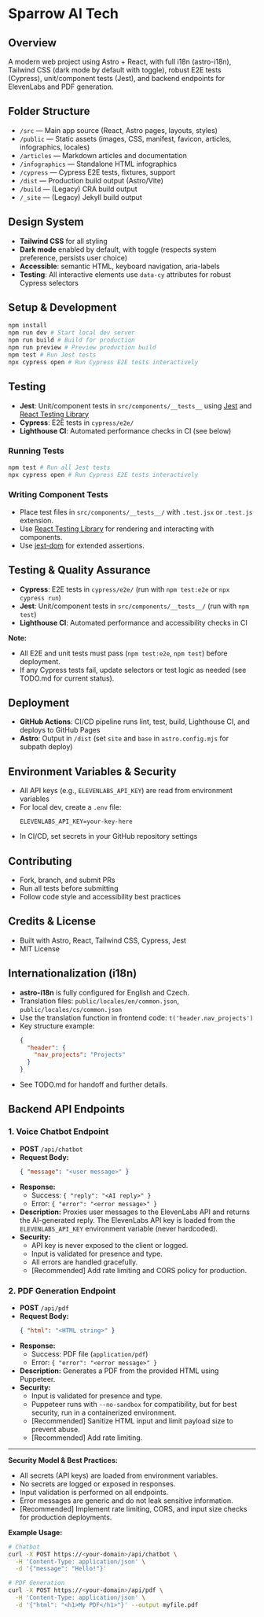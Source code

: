 # Sparrow AI Tech

## Overview
A modern web project using Astro + React, with full i18n (astro-i18n), Tailwind CSS (dark mode by default with toggle), robust E2E tests (Cypress), unit/component tests (Jest), and backend endpoints for ElevenLabs and PDF generation.

## Folder Structure
- `/src` — Main app source (React, Astro pages, layouts, styles)
- `/public` — Static assets (images, CSS, manifest, favicon, articles, infographics, locales)
- `/articles` — Markdown articles and documentation
- `/infographics` — Standalone HTML infographics
- `/cypress` — Cypress E2E tests, fixtures, support
- `/dist` — Production build output (Astro/Vite)
- `/build` — (Legacy) CRA build output
- `/_site` — (Legacy) Jekyll build output

## Design System
- **Tailwind CSS** for all styling
- **Dark mode** enabled by default, with toggle (respects system preference, persists user choice)
- **Accessible**: semantic HTML, keyboard navigation, aria-labels
- **Testing**: All interactive elements use `data-cy` attributes for robust Cypress selectors

## Setup & Development
```sh
npm install
npm run dev # Start local dev server
npm run build # Build for production
npm run preview # Preview production build
npm test # Run Jest tests
npx cypress open # Run Cypress E2E tests interactively
```

## Testing
- **Jest**: Unit/component tests in `src/components/__tests__` using [Jest](https://jestjs.io/) and [React Testing Library](https://testing-library.com/docs/react-testing-library/intro/)
- **Cypress**: E2E tests in `cypress/e2e/`
- **Lighthouse CI**: Automated performance checks in CI (see below)

### Running Tests

```sh
npm test # Run all Jest tests
npx cypress open # Run Cypress E2E tests interactively
```

### Writing Component Tests
- Place test files in `src/components/__tests__/` with `.test.jsx` or `.test.js` extension.
- Use [React Testing Library](https://testing-library.com/docs/react-testing-library/intro/) for rendering and interacting with components.
- Use [jest-dom](https://testing-library.com/docs/ecosystem-jest-dom/) for extended assertions.

## Testing & Quality Assurance
- **Cypress**: E2E tests in `cypress/e2e/` (run with `npm test:e2e` or `npx cypress run`)
- **Jest**: Unit/component tests in `src/components/__tests__/` (run with `npm test`)
- **Lighthouse CI**: Automated performance and accessibility checks in CI

**Note:**
- All E2E and unit tests must pass (`npm test:e2e`, `npm test`) before deployment.
- If any Cypress tests fail, update selectors or test logic as needed (see TODO.md for current status).

## Deployment
- **GitHub Actions**: CI/CD pipeline runs lint, test, build, Lighthouse CI, and deploys to GitHub Pages
- **Astro**: Output in `/dist` (set `site` and `base` in `astro.config.mjs` for subpath deploy)

## Environment Variables & Security
- All API keys (e.g., `ELEVENLABS_API_KEY`) are read from environment variables
- For local dev, create a `.env` file:
  ```env
  ELEVENLABS_API_KEY=your-key-here
  ```
- In CI/CD, set secrets in your GitHub repository settings

## Contributing
- Fork, branch, and submit PRs
- Run all tests before submitting
- Follow code style and accessibility best practices

## Credits & License
- Built with Astro, React, Tailwind CSS, Cypress, Jest
- MIT License

## Internationalization (i18n)
- **astro-i18n** is fully configured for English and Czech.
- Translation files: `public/locales/en/common.json`, `public/locales/cs/common.json`
- Use the translation function in frontend code: `t('header.nav_projects')`
- Key structure example:
  ```json
  {
    "header": {
      "nav_projects": "Projects"
    }
  }
  ```
- See TODO.md for handoff and further details.

## Backend API Endpoints

### 1. Voice Chatbot Endpoint

- **POST** `/api/chatbot`
- **Request Body:**
  ```json
  { "message": "<user message>" }
  ```
- **Response:**
  - Success: `{ "reply": "<AI reply>" }`
  - Error: `{ "error": "<error message>" }`
- **Description:**
  Proxies user messages to the ElevenLabs API and returns the AI-generated reply. The ElevenLabs API key is loaded from the `ELEVENLABS_API_KEY` environment variable (never hardcoded).
- **Security:**
  - API key is never exposed to the client or logged.
  - Input is validated for presence and type.
  - All errors are handled gracefully.
  - [Recommended] Add rate limiting and CORS policy for production.

### 2. PDF Generation Endpoint

- **POST** `/api/pdf`
- **Request Body:**
  ```json
  { "html": "<HTML string>" }
  ```
- **Response:**
  - Success: PDF file (`application/pdf`)
  - Error: `{ "error": "<error message>" }`
- **Description:**
  Generates a PDF from the provided HTML using Puppeteer.
- **Security:**
  - Input is validated for presence and type.
  - Puppeteer runs with `--no-sandbox` for compatibility, but for best security, run in a containerized environment.
  - [Recommended] Sanitize HTML input and limit payload size to prevent abuse.
  - [Recommended] Add rate limiting.

---

**Security Model & Best Practices:**
- All secrets (API keys) are loaded from environment variables.
- No secrets are logged or exposed in responses.
- Input validation is performed on all endpoints.
- Error messages are generic and do not leak sensitive information.
- [Recommended] Implement rate limiting, CORS, and input size checks for production deployments.

**Example Usage:**

```bash
# Chatbot
curl -X POST https://<your-domain>/api/chatbot \
  -H 'Content-Type: application/json' \
  -d '{"message": "Hello!"}'

# PDF Generation
curl -X POST https://<your-domain>/api/pdf \
  -H 'Content-Type: application/json' \
  -d '{"html": "<h1>My PDF</h1>"}' --output myfile.pdf
```
